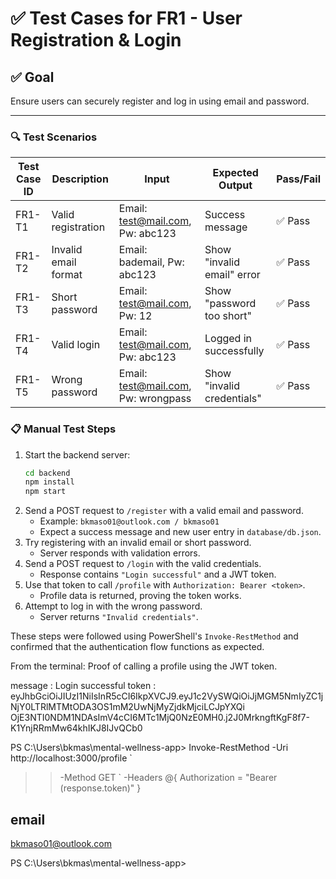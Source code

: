 # ✅ Test Cases for FR1 - User Registration & Login

## ✅ Goal
Ensure users can securely register and log in using email and password.

---

### 🔍 Test Scenarios

| Test Case ID | Description | Input | Expected Output | Pass/Fail |
|--------------|-------------|-------|------------------|-----------|
| FR1-T1 | Valid registration | Email: test@mail.com, Pw: abc123 | Success message | ✅ Pass |
| FR1-T2 | Invalid email format | Email: bademail, Pw: abc123 | Show "invalid email" error | ✅ Pass |
| FR1-T3 | Short password | Email: test@mail.com, Pw: 12 | Show "password too short" | ✅ Pass |
| FR1-T4 | Valid login | Email: test@mail.com, Pw: abc123 | Logged in successfully | ✅ Pass |
| FR1-T5 | Wrong password | Email: test@mail.com, Pw: wrongpass | Show "invalid credentials" | ✅ Pass |


### 📋 Manual Test Steps
1. Start the backend server:
   ```bash
   cd backend
   npm install
   npm start
   ```
2. Send a POST request to `/register` with a valid email and password.
   - Example: `bkmaso01@outlook.com / bkmaso01`
   - Expect a success message and new user entry in `database/db.json`.
3. Try registering with an invalid email or short password.
   - Server responds with validation errors.
4. Send a POST request to `/login` with the valid credentials.
   - Response contains `"Login successful"` and a JWT token.
5. Use that token to call `/profile` with `Authorization: Bearer <token>`.
   - Profile data is returned, proving the token works.
6. Attempt to log in with the wrong password.
   - Server returns `"Invalid credentials"`.

These steps were followed using PowerShell's `Invoke-RestMethod` and confirmed that the authentication flow functions as expected.

From the terminal: Proof of calling a profile using the JWT token.

message : Login successful
token   : eyJhbGciOiJIUzI1NiIsInR5cCI6IkpXVCJ9.eyJ1c2VySWQiOiJjMGM5NmIyZC1jNjY0LTRlMTMtODA3OS1mM2UwNjMyZjdkMjciLCJpYXQi
          OjE3NTI0NDM1NDAsImV4cCI6MTc1MjQ0NzE0MH0.j2J0MrkngftKgF8f7-K1YnjRRmMw64khIKJ8IJvQCb0



PS C:\Users\bkmas\mental-wellness-app> Invoke-RestMethod -Uri http://localhost:3000/profile `
>>   -Method GET `
>>   -Headers @{ Authorization = "Bearer $($response.token)" }

email
-----
bkmaso01@outlook.com


PS C:\Users\bkmas\mental-wellness-app>

